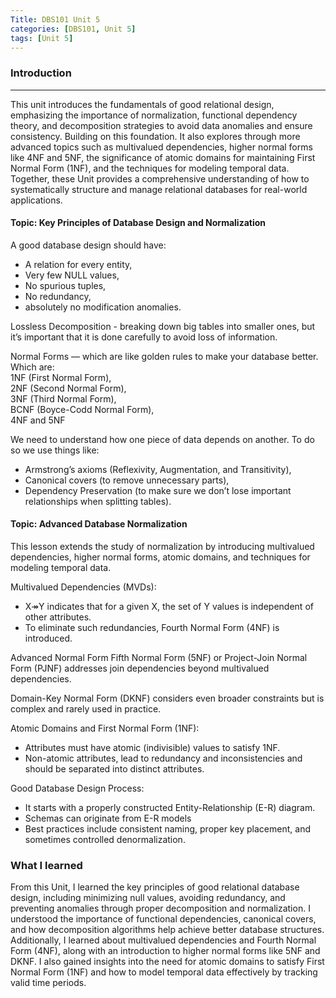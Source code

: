 ```yaml
---
Title: DBS101 Unit 5
categories: [DBS101, Unit 5]
tags: [Unit 5]
---
```


### Introduction
----
This unit introduces the fundamentals of good relational design, emphasizing the importance of normalization, functional dependency theory, and decomposition strategies to avoid data anomalies and ensure consistency.
Building on this foundation. It also explores through more advanced topics such as multivalued dependencies, higher normal forms like 4NF and 5NF, the significance of atomic domains for maintaining First Normal Form (1NF), and the techniques for modeling temporal data. Together, these Unit provides a comprehensive understanding of how to systematically structure and manage relational databases for real-world applications.

#### Topic: Key Principles of Database Design and Normalization
A good database design should have: <br>
- A relation for every entity, <br>
- Very few NULL values, <br>
- No spurious tuples, <br>
- No redundancy, <br>
- absolutely no modification anomalies. <br>

Lossless Decomposition - breaking down big tables into smaller ones, but it’s important that it is done carefully to avoid loss of information.

Normal Forms — which are like golden rules to make your database better. Which are: <br>
1NF (First Normal Form), <br>
2NF (Second Normal Form), <br>
3NF (Third Normal Form), <br>
BCNF (Boyce-Codd Normal Form), <br>
4NF and 5NF <br>

We need to understand how one piece of data depends on another. To do so we use things like:<br>
- Armstrong’s axioms (Reflexivity, Augmentation, and Transitivity), <br>
- Canonical covers (to remove unnecessary parts), <br>
- Dependency Preservation (to make sure we don’t lose important relationships when splitting tables). <br>

#### Topic: Advanced Database Normalization

This lesson extends the study of normalization by introducing multivalued dependencies, higher normal forms, atomic domains, and techniques for modeling temporal data.

Multivalued Dependencies (MVDs): 
- X↠Y indicates that for a given X, the set of Y values is independent of other attributes. <br>
- To eliminate such redundancies, Fourth Normal Form (4NF) is introduced.

Advanced Normal Form
Fifth Normal Form (5NF) or Project-Join Normal Form (PJNF) addresses join dependencies beyond multivalued dependencies.

Domain-Key Normal Form (DKNF) considers even broader constraints but is complex and rarely used in practice.

Atomic Domains and First Normal Form (1NF):
- Attributes must have atomic (indivisible) values to satisfy 1NF.
- Non-atomic attributes, lead to redundancy and inconsistencies and should be separated into distinct attributes.

Good Database Design Process:
- It starts with a properly constructed Entity-Relationship (E-R) diagram.
- Schemas can originate from E-R models
- Best practices include consistent naming, proper key placement, and sometimes controlled denormalization.

### What I learned
From this Unit, I learned the key principles of good relational database design, including minimizing null values, avoiding redundancy, and preventing anomalies through proper decomposition and normalization. I understood the importance of functional dependencies, canonical covers, and how decomposition algorithms help achieve better database structures. <br>
Additionally, I learned about multivalued dependencies and Fourth Normal Form (4NF), along with an introduction to higher normal forms like 5NF and DKNF. I also gained insights into the need for atomic domains to satisfy First Normal Form (1NF) and how to model temporal data effectively by tracking valid time periods.
